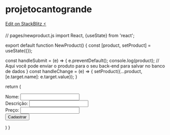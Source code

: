 # projetocantogrande

[Edit on StackBlitz ⚡️](https://stackblitz.com/edit/nextjs-n872xa)

// pages/newproduct.js
import React, {useState} from 'react';

export default function NewProduct() {
  const [product, setProduct] = useState({});

  const handleSubmit = (e) => {
    e.preventDefault();
    console.log(product);
    // Aqui você pode enviar o produto para o seu back-end para salvar no banco de dados
  }
  const handleChange = (e) => {
    setProduct({...product, [e.target.name]: e.target.value});
  }

  return (
    <form onSubmit={handleSubmit}>
      <label>
        Nome:
        <input type="text" name="name" onChange={handleChange}/>
      </label>
      <br/>
      <label>
        Descrição:
        <input type="text" name="description" onChange={handleChange}/>
      </label>
      <br/>
      <label>
        Preço:
        <input type="number" name="price" onChange={handleChange}/>
      </label>
      <br/>
      <input type="submit" value="Cadastrar"/>
    </form>
  )
}
